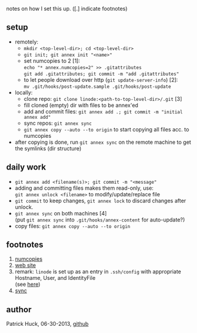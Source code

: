 notes on how I set this up. ([.] indicate footnotes)

setup
-----
- remotely:
  * `mkdir <top-level-dir>; cd <top-level-dir>`
  * `git init; git annex init "<name>"`
  * set numcopies to 2 [1]:  
    `echo "* annex.numcopies=2" >> .gitattributes`  
    `git add .gitattributes; git commit -m "add .gitattributes"`
  * to let people download over http (`git update-server-info`) [2]:  
    `mv .git/hooks/post-update.sample .git/hooks/post-update`
- locally:
  * clone repo: `git clone linode:<path-to-top-level-dir>/.git` [3]
  * fill cloned (empty) dir with files to be annex'ed
  * add and commit files: `git annex add .; git commit -m "initial annex add"`
  * sync repos: `git annex sync`
  * `git annex copy --auto --to origin` to start copying all files acc. to numcopies
- after copying is done, run `git annex sync` on the remote machine to get the
  symlinks (dir structure)

daily work
----------
- `git annex add <filename(s)>; git commit -m "<message"`
- adding and committing files makes them read-only, use:  
  `git annex unlock <filename>` to modify/update/replace file
- `git commit` to keep changes, `git annex lock` to discard changes after unlock.
- `git annex sync` on both machines [4]  
  (put `git annex sync` into `.git/hooks/annex-content` for auto-update?)
- copy files: `git annex copy --auto --to origin`

footnotes
---------
1. [numcopies](http://git-annex.branchable.com/walkthrough/backups/)
2. [web site](http://git-annex.branchable.com/tips/setup_a_public_repository_on_a_web_site/)
3. remark: `linode` is set up as an entry in `.ssh/config` with appropriate
   Hostname, User, and IdentityFile  
   (see [here](http://cgit.the-huck.com/cgit.cgi/?p=about))
4. [sync](http://git-annex.branchable.com/sync/)

author
------
Patrick Huck, 06-30-2013, [github](https://github.com/tschaume?tab=repositories)
